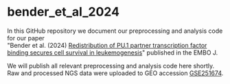 # bender_et_al_2024

In this GitHub repository we document our preprocessing and analysis code for our paper <br>"Bender et al. (2024) [Redistribution of PU.1 partner transcription factor binding secures cell survival in leukemogenesis](https://www.embopress.org/doi/full/10.1038/s44318-024-00295-y)" published in the EMBO J.

We will publish all relevant preprocessing and analysis code here shortly. Raw and processed NGS data were uploaded to GEO accession [GSE251674](https://www.ncbi.nlm.nih.gov/geo/query/acc.cgi?acc=GSE251674).
